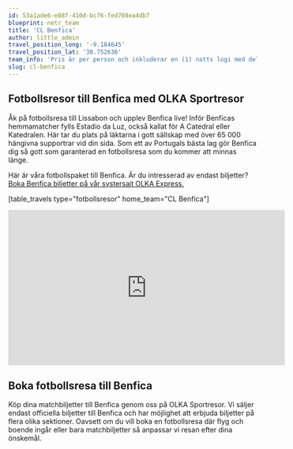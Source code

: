 ```yaml
---
id: 53a1ade6-e08f-410d-bc76-fed708ea4db7
blueprint: netr_team
title: 'CL Benfica'
author: little_admin
travel_position_long: '-9.184645'
travel_position_lat: '38.752636'
team_info: 'Pris är per person och inkluderar en (1) natts logi med del i dubbelrum på 3*** hotell i Lissabon, frukost på hotellet samt matchbiljett på arenans kortsida. OBS! Priset som också inkluderar flyg är ett frånpris.'
slug: cl-benfica
---
```

<h2>Fotbollsresor till Benfica med OLKA Sportresor</h2>
<p>Åk på fotbollsresa till Lissabon och upplev Benfica live! Inför Benficas hemmamatcher fylls Estadio da Luz, också kallat för A Catedral eller Katedralen. Här tar du plats på läktarna i gott sällskap med över 65 000 hängivna supportrar vid din sida. Som ett av Portugals bästa lag gör Benfica dig så gott som garanterad en fotbollsresa som du kommer att minnas länge.</p>
<p>Här är våra fotbollspaket till Benfica. Är du intresserad av endast biljetter? <a href="https://www.olkaexpress.se/fotbollsbiljetter/champions-league/lissabon/benfica">Boka Benfica biljetter på vår systersajt OLKA Express.</a></p>
<p>[table_travels type="fotbollsresor" home_team="CL Benfica"]</p>
<p><iframe src="https://www.youtube.com/embed/GT0f9c7ra-8" width="560" height="315" frameborder="0" allowfullscreen="allowfullscreen" data-mce-fragment="1"><span data-mce-type="bookmark" style="display: inline-block; width: 0px; overflow: hidden; line-height: 0;" class="mce_SELRES_start">﻿</span><span data-mce-type="bookmark" style="display: inline-block; width: 0px; overflow: hidden; line-height: 0;" class="mce_SELRES_start">﻿</span><span data-mce-type="bookmark" style="display: inline-block; width: 0px; overflow: hidden; line-height: 0;" class="mce_SELRES_start">﻿</span><span data-mce-type="bookmark" style="display: inline-block; width: 0px; overflow: hidden; line-height: 0;" class="mce_SELRES_start">﻿</span><span data-mce-type="bookmark" style="display: inline-block; width: 0px; overflow: hidden; line-height: 0;" class="mce_SELRES_start">﻿</span><span data-mce-type="bookmark" style="display: inline-block; width: 0px; overflow: hidden; line-height: 0;" class="mce_SELRES_start">﻿</span></iframe></p>
<h2>Boka fotbollsresa till Benfica</h2>
<p>Köp dina matchbiljetter till Benfica genom oss på OLKA Sportresor. Vi säljer endast officiella biljetter till Benfica och har möjlighet att erbjuda biljetter på flera olika sektioner. Oavsett om du vill boka en fotbollsresa där flyg och boende ingår eller bara matchbiljetter så anpassar vi resan efter dina önskemål.</p>
